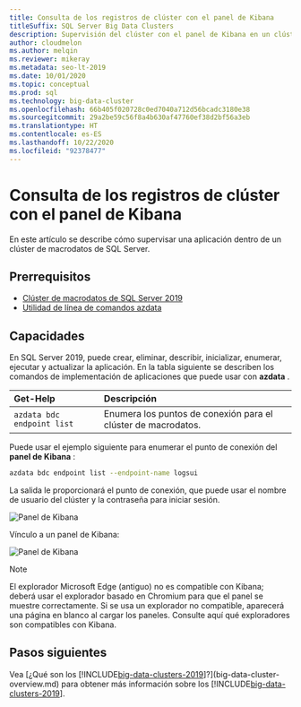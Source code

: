 ```yaml
---
title: Consulta de los registros de clúster con el panel de Kibana
titleSuffix: SQL Server Big Data Clusters
description: Supervisión del clúster con el panel de Kibana en un clúster de macrodatos de SQL Server 2019.
author: cloudmelon
ms.author: melqin
ms.reviewer: mikeray
ms.metadata: seo-lt-2019
ms.date: 10/01/2020
ms.topic: conceptual
ms.prod: sql
ms.technology: big-data-cluster
ms.openlocfilehash: 66b405f020728c0ed7040a712d56bcadc3180e38
ms.sourcegitcommit: 29a2be59c56f8a4b630af47760ef38d2bf56a3eb
ms.translationtype: HT
ms.contentlocale: es-ES
ms.lasthandoff: 10/22/2020
ms.locfileid: "92378477"
---
```

# <a name="check-out-cluster-logs--with-kibana-dashboard"></a>Consulta de los registros de clúster con el panel de Kibana

En este artículo se describe cómo supervisar una aplicación dentro de un clúster de macrodatos de SQL Server.

## <a name="prerequisites"></a>Prerrequisitos

- [Clúster de macrodatos de SQL Server 2019](deployment-guidance.md)
- [Utilidad de línea de comandos azdata](deploy-install-azdata.md)

## <a name="capabilities"></a>Capacidades

En SQL Server 2019, puede crear, eliminar, describir, inicializar, enumerar, ejecutar y actualizar la aplicación. En la tabla siguiente se describen los comandos de implementación de aplicaciones que puede usar con **azdata** .

|Get-Help |Descripción |
|:---|:---|
|`azdata bdc endpoint list` | Enumera los puntos de conexión para el clúster de macrodatos. |


Puede usar el ejemplo siguiente para enumerar el punto de conexión del **panel de Kibana** :

```bash
azdata bdc endpoint list --endpoint-name logsui 
```

La salida le proporcionará el punto de conexión, que puede usar el nombre de usuario del clúster y la contraseña para iniciar sesión. 

![Panel de Kibana](media/big-data-cluster-monitor-cluster/kibana-dashboard-endpoint.png)


Vínculo a un panel de Kibana:

![Panel de Kibana](./media/view-cluster-status/kibana-dashboard.png)

> [!NOTE]
> El explorador Microsoft Edge (antiguo) no es compatible con Kibana; deberá usar el explorador basado en Chromium para que el panel se muestre correctamente. Si se usa un explorador no compatible, aparecerá una página en blanco al cargar los paneles. Consulte aquí qué exploradores son compatibles con Kibana.

## <a name="next-steps"></a>Pasos siguientes

Vea [¿Qué son los [!INCLUDE[big-data-clusters-2019](../includes/ssbigdataclusters-ver15.md)]?](big-data-cluster-overview.md) para obtener más información sobre los [!INCLUDE[big-data-clusters-2019](../includes/ssbigdataclusters-ss-nover.md)].
